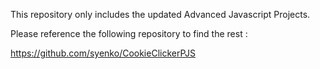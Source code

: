 This repository only includes the updated Advanced Javascript Projects.

Please reference the following repository to find the rest : 

https://github.com/syenko/CookieClickerPJS
